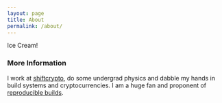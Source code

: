 ```yaml
---
layout: page
title: About
permalink: /about/
---
```


Ice Cream!

### More Information

I work at [shiftcrypto](https://shiftcrypto.ch), do some undergrad physics and dabble my hands in build
systems and cryptocurrencies. I am a huge fan and proponent of [reproducible
builds](https://reproducible-builds.org).

